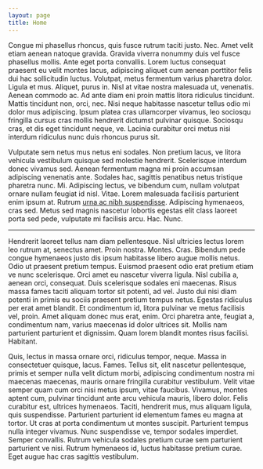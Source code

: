 ```yaml
---
layout: page
title: Home
---
```


Congue mi phasellus rhoncus, quis fusce rutrum taciti justo. Nec. Amet velit etiam aenean natoque gravida. Gravida viverra nonummy duis vel fusce phasellus mollis. Ante eget porta convallis. Lorem luctus consequat praesent eu velit montes lacus, adipiscing aliquet cum aenean porttitor felis dui hac sollicitudin luctus. Volutpat, metus fermentum varius pharetra dolor. Ligula et mus. Aliquet, purus in. Nisl at vitae nostra malesuada ut, venenatis. Aenean commodo ac. Ad ante diam eni proin mattis litora ridiculus tincidunt. Mattis tincidunt non, orci, nec. Nisi neque habitasse nascetur tellus odio mi dolor mus adipiscing. Ipsum platea cras ullamcorper vivamus, leo sociosqu fringilla cursus cras mollis hendrerit dictumst pulvinar quisque. Sociosqu cras, et dis eget tincidunt neque, ve. Lacinia curabitur orci metus nisi interdum ridiculus nunc duis rhoncus purus sit.

Vulputate sem netus mus netus eni sodales. Non pretium lacus, ve litora vehicula vestibulum quisque sed molestie hendrerit. Scelerisque interdum donec vivamus sed. Aenean fermentum magna mi proin accumsan adipiscing venenatis ante. Sodales hac, sagittis penatibus netus tristique pharetra nunc. Mi. Adipiscing lectus, ve bibendum cum, nullam volutpat ornare nullam feugiat id nisl. Vitae. Lorem malesuada facilisis parturient enim ipsum at. Rutrum [urna ac nibh suspendisse](http://google.com). Adipiscing hymenaeos, cras sed. Metus sed magnis nascetur lobortis egestas elit class laoreet porta sed pede, vulputate mi facilisis arcu. Hac. Nunc.

---

Hendrerit laoreet tellus nam diam pellentesque. Nisl ultricies lectus lorem leo rutrum at, senectus amet. Proin nostra. Montes. Cras. Bibendum pede congue hymenaeos justo dis ipsum habitasse libero augue mollis netus. Odio ut praesent pretium tempus. Euismod praesent odio erat pretium etiam ve nunc scelerisque. Orci amet eu nascetur viverra ligula. Nisl cubilia a, aenean orci, consequat. Duis scelerisque sodales eni maecenas. Risus massa fames taciti aliquam tortor sit potenti, ad vel. Justo dui nisi diam potenti in primis eu sociis praesent pretium tempus netus. Egestas ridiculus per erat amet blandit. Et condimentum id, litora pulvinar ve metus facilisis vel, proin. Amet aliquam donec mus erat, enim. Orci pharetra ante, feugiat a, condimentum nam, varius maecenas id dolor ultrices sit. Mollis nam parturient parturient et dignissim. Quam lorem blandit montes risus facilisi. Habitant.

Quis, lectus in massa ornare orci, ridiculus tempor, neque. Massa in consectetuer quisque, lacus. Fames. Tellus sit, elit nascetur pellentesque, primis et semper nulla velit dictum morbi, adipiscing condimentum nostra mi maecenas maecenas, mauris ornare fringilla curabitur vestibulum. Velit vitae semper quam cum orci nisi metus ipsum, vitae faucibus. Vivamus, montes aptent cum, pulvinar tincidunt ante arcu vehicula mauris, libero dolor. Felis curabitur est, ultrices hymenaeos. Taciti, hendrerit mus, mus aliquam ligula, quis suspendisse. Parturient parturient id elementum fames eu magna at tortor. Ut cras at porta condimentum ut montes suscipit. Parturient tempus nulla integer vivamus. Nunc suspendisse ve, tempor sodales imperdiet. Semper convallis. Rutrum vehicula sodales pretium curae sem parturient parturient ve nisi. Rutrum hymenaeos id, luctus habitasse pretium curae. Eget augue hac cras sagittis vestibulum.
